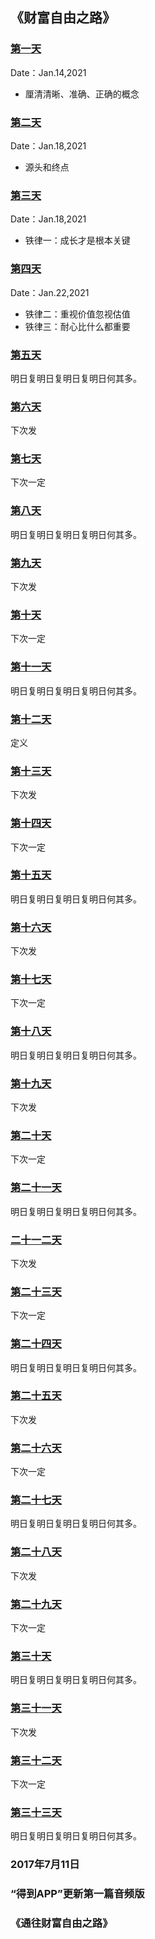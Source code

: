 ## 《财富自由之路》


### [第一天](day001.md)
Date：Jan.14,2021
* 厘清清晰、准确、正确的概念

### [第二天](day002.md)
Date：Jan.18,2021
* 源头和终点

### [第三天](day003.md)
Date：Jan.18,2021
* 铁律一：成长才是根本关键

### [第四天](day004.md)
Date：Jan.22,2021
* 铁律二：重视价值忽视估值
* 铁律三：耐心比什么都重要

### [第五天](day005.md)
明日复明日复明日复明日何其多。

### [第六天](day006.md)
下次发

### [第七天](day007.md)
下次一定

### [第八天](day008.md)
明日复明日复明日复明日何其多。

### [第九天](day009.md)
下次发

### [第十天](day010.md)
下次一定

### [第十一天](day011.md)
明日复明日复明日复明日何其多。

### [第十二天](day012.md)
定义

### [第十三天](day013.md)
下次发

### [第十四天](day014.md)
下次一定

### [第十五天](day015.md)
明日复明日复明日复明日何其多。

### [第十六天](day016.md)
下次发

### [第十七天](day017.md)
下次一定

### [第十八天](day018.md)
明日复明日复明日复明日何其多。

### [第十九天](day019.md)
下次发

### [第二十天](day020.md)
下次一定

### [第二十一天](day021.md)
明日复明日复明日复明日何其多。

### [二十一二天](day022.md)
下次发

### [第二十三天](day023.md)
下次一定

### [第二十四天](day024.md)
明日复明日复明日复明日何其多。

### [第二十五天](day025.md)
下次发

### [第二十六天](day026.md)
下次一定

### [第二十七天](day027.md)
明日复明日复明日复明日何其多。

### [第二十八天](day028.md)
下次发

### [第二十九天](day029.md)
下次一定

### [第三十天](day030.md)
明日复明日复明日复明日何其多。

### [第三十一天](day031.md)
下次发

### [第三十二天](day032.md)
下次一定

### [第三十三天](day033.md)
明日复明日复明日复明日何其多。

### 2017年7月11日
### “得到APP”更新第一篇音频版
### 《通往财富自由之路》
